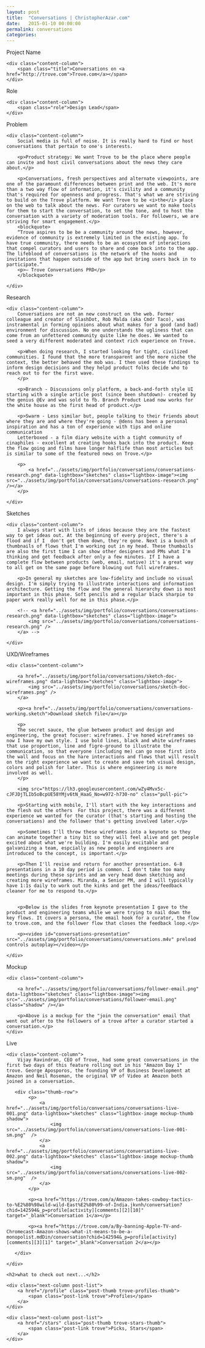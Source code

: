 ```yaml
---
layout: post
title:  "Conversations | ChristopherAzar.com"
date:   2015-01-10 00:00:00
permalink: conversations
categories:
---
```


<!-- Begin Hero Row -->
<div class="hero row trove-conversations-hero">
</div>

<!-- Begin Title Row -->
<div class="row title">
    <div class="label-column">
        <div>Project Name</div>
    </div>

    <div class="content-column">
        <span class="title">Conversations on <a href="http://trove.com">Trove.com</a></span>
    </div>
</div>

<!-- Begin Role Row -->
<div class="row role">
    <div class="label-column">
        <div>Role</div>
    </div>

    <div class="content-column">
        <span class="role">Design Lead</span>
    </div>
</div>



<!-- Begin Problem Row -->
<div class="row problem">
    <div class="label-column">
        Problem
    </div>

    <div class="content-column">
        Social media is full of noise. It is really hard to find or host conversations that pertain to one's interests.

        <p>Product strategy: We want Trove to be the place where people can invite and host civil conversations about the news they care about.</p>

        <p>Conversations, fresh perspectives and alternate viewpoints, are one of the paramount differences between print and the web. It's more than a two way flow of information, it's civility and a community that's required for openness and progress. That's what we are striving to build on the Trove platform. We want Trove to be <i>the</i> place on the web to talk about the news. For curators we want to make tools for them to start the conversation, to set the tone, and to host the conversation with a variety of moderation tools. For followers, we are striving for smart engagement.</p>
        <blockquote>
        “Trove aspires to be be a community around the news, however, evidence of community is extremely limited in the existing app. To have true community, there needs to be an ecosystem of interactions that compel curators and users to share and come back into to the app. The lifeblood of conversations is the network of the hooks and invitations that happen outside of the app but bring users back in to participate.”
        <p>— Trove Conversations PRD</p>
        </blockquote>

    </div>
</div>

<!-- Begin Research Row -->
<div class="row research">
    <div class="label-column">
        Research
    </div>

    <div class="content-column">
        Conversations are not an new construct on the web. Former colleague and creator of SlashDot, Rob Malda (aka Cmdr Taco), was instramental in forming opinions about what makes for a good (and bad) environment for discussion. No one understands the ugliness that can come from an unfettered community quite like he does. We wanted to seed a very different moderated and context rich experience on Trove.

        <p>When doing research, I started looking for tight, civilized communities. I found that the more transparent and the more niche the context, the better behaved the mob was. I then used these findings to inform design decisions and they helpd product folks decide who to reach out to for the first wave.
        </p>

        <p>Branch - Discussions only platform, a back-and-forth style UI starting with a single article post (since been shutdown)- created by the genius @Ev and was sold to fb. Branch Product Lead now works for the white house as the first head of product.</p>

        <p>Swarm - Less similar but, people talking to their friends about where they are and where they're going - @dens has been a personal inspiration and has a ton of experience with tips and online communication
        Letterboxed - a film diary website with a tight community of cinaphiles - excellent at creating hooks back into the product. Keep the flow going and films have longer halflife than most articles but is similar to some of the featured news on Trove.</p>

        <p>
            <a href="../assets/img/portfolio/conversations/conversations-research.png" data-lightbox="sketches" class="lightbox-image"><img src="../assets/img/portfolio/conversations/conversations-research.png" /></a>
        </p>

    </div>
</div>

<!-- Begin Sketches Row -->
<div class="row sketches">
    <div class="label-column">
        Sketches
    </div>

    <div class="content-column">
        I always start with lists of ideas because they are the fastest way to get ideas out. At the beginning of every project, there's a flood and if I  don't get them down, they're gone. Next is a bunch of thumbnails of flows that I'm working out in my head. These thumbails are also the first time I can show other designers and PMs what I'm thinking and get feedback after only a few minutes. If I have a complete flow between products (web, email, native) it's a great way to all get on the same page before blowing out full wireframes.

        <p>In general my sketches are low-fidelity and include no visual design. I'm simply trying to illustrate interactions and information architecture. Getting the flow and the general hierarchy down is most important in this phase. Soft pencils and a regular black sharpie to paper work really well for me in this phase.</p>

        <!-- <a href="../assets/img/portfolio/conversations/conversations-research.png" data-lightbox="sketches" class="lightbox-image">
            <img src="../assets/img/portfolio/conversations/conversations-research.png" />
        </a> -->

    </div>
</div>

<!-- Begin UX row -->
<div class="row Rx">
    <div class="label-column">
        UXD/Wireframes
    </div>

    <div class="content-column">

        <a href="../assets/img/portfolio/conversations/sketch-doc-wireframes.png" data-lightbox="sketches" class="lightbox-image">
            <img src="../assets/img/portfolio/conversations/sketch-doc-wireframes.png" />
        </a>

        <p><a href="../assets/img/portfolio/conversations/conversations-working.sketch">Download sketch file</a></p>

        <p>
        The secret sauce, the glue between product and design and engineering, the great focuser: wireframes. I've honed wireframes so now I have my own style. I use bold lines, black and white wireframes that use proportion, line and figre-ground to illustrate the communication, so that everyone (including me) can go nose first into the wall and focus on the hare interactions and flows that will result on the right experience we want to create and save teh visual design, colors and polish for later. This is where engineering is more involved as well.
        </p>

        <img src="https://lh3.googleusercontent.com/wZy4Mvx5c-cJFJDjTLIb5oBcpUE58YMjv6tN_HaaG_No=w972-h730-no" class="pull-pic">

        <p>Starting with mobile, I'll start with the key interactions and the flesh out the others  For this project, there was a different experience we wanted for the curator (that's starting and hosting the conversations) and the follower that's getting involved later.</p>

        <p>Sometimes I'll throw these wireframes into a keynote so they can animate together a tiny bit so they will feel alive and get people excited about what we're building. I'm easily excitable and galvanizing a team, espcially as new people and engineers are introduced to the concept, is important.</p>

        <p>Then I'll revise and return for another presentation. 6-8 presentations in a 10 day period is common. I don't take too many meetings during these sprints and am very head down sketching and creating more wireframes. Miranda, a Senior PM, and I will typically have 1:1s daily to work out the kinks and get the ideas/feedback cleaner for me to respond to.</p>


        <p>Below is the slides from keynote presentation I gave to the product and engineering teams while we were trying to nail down the key flows. It covers a persona, the email hook for a curator, the flow to trove.com, and the follower flow that closes the feedback loop.</p>

        <p><video id="conversations-presentation" src="../assets/img/portfolio/conversations/conversations.m4v" preload controls autoplay></video></p>

    </div>
</div>

<!-- Begin Mockup Row -->
<div class="row mockup">
    <div class="label-column">
        Mockup
    </div>

    <div class="content-column">

        <a href="../assets/img/portfolio/conversations/follower-email.png" data-lightbox="sketches" class="lightbox-image"><img src="../assets/img/portfolio/conversations/follower-email.png" class="shadow" /></a>

        <p>Above is a mockup for the "join the conversation" email that went out after to the followers of a trove after a curator started a conversation.</p>
    </div>
</div>

<!-- Begin Live Row -->
<div class="row live">
    <div class="label-column">
        Live
    </div>

    <div class="content-column">
        Vijay Ravindran, CEO of Trove, had some great conversations in the first two days of this feature rolling out in his "Amazon Day 1" trove. George Aposporos, the founding VP of Business Development at Amazon and Neil Roseman, the original VP of Video at Amazon both joined in a conversation.

       <div class="thumb-row">
            <p>
                <a href="../assets/img/portfolio/conversations/conversations-live-001.png" data-lightbox="sketches" class="lightbox-image mockup-thumb shadow">
                    <img src="../assets/img/portfolio/conversations/conversations-live-001-sm.png"  />
                </a>
                <a href="../assets/img/portfolio/conversations/conversations-live-002.png" data-lightbox="sketches" class="lightbox-image mockup-thumb shadow">
                    <img src="../assets/img/portfolio/conversations/conversations-live-002-sm.png"  />
                </a>
            </p>

            <p><a href="https://trove.com/a/Amazon-takes-cowboy-tactics-to-%E2%80%98wild-wild-East%E2%80%99-of-India.jkvnh/conversation?chid=142594&_p=profile[activity][comments][2][10]" target="_blank">Conversation 1</a></p>

            <p><a href="https://trove.com/a/By-banning-Apple-TV-and-Chromecast-Amazon-shows-what-it-means-to-be-a-monopolist.mdDin/conversation?chid=142594&_p=profile[activity][comments][3][1]" target="_blank">Conversation 2</a></p>

       </div>

    </div>
</div>

<!-- Begin Next Row -->
<div class="row next">

    <h2>what to check out next...</h2>

    <div class="next-column post-list">
        <a href="/profile" class="post-thumb trove-profiles-thumb">
            <span class="post-link trove">Profiles</span>
        </a>
    </div>

    <div class="next-column post-list">
        <a href="/stars" class="post-thumb trove-stars-thumb">
            <span class="post-link trove">Picks, Stars</span>
        </a>
    </div>
</div>
